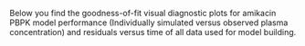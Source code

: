 Below you find the goodness-of-fit visual diagnostic plots for amikacin PBPK model performance (Individually simulated versus observed plasma concentration) and residuals versus time of all data used for model building.

